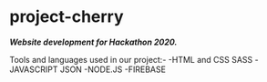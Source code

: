 # project-cherry
***Website development for Hackathon 2020.***

Tools and languages used in our project:-
-HTML and CSS SASS
-JAVASCRIPT JSON
-NODE.JS
-FIREBASE

